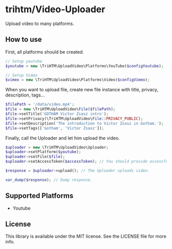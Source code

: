 # trihtm/Video-Uploader

Upload video to many platforms.

## How to use

First, all platforms should be created.

```php
// Setup youtube
$youtube = new \TriHTM\UploadVideo\Platforms\YouTube($configYoutube);

// Setup Vimeo
$vimeo = new \TriHTM\UploadVideo\Platforms\Video($configVimeo);
```

When you want to upload file, create new file instance with title, privacy, description, tags...

```php
$filePath = '/data/video.mp4';
$file = new \TriHTM\UploadVideo\File($filePath);
$file->setTitle('GOTHAM Victor Zsasz intro');
$file->setPrivacy(\TriHTM\UploadVideo\File::PRIVACY_PUBLIC);
$file->setDescription('The introduction to Victor Zsasz in Gotham.');
$file->setTags(['Gotham', 'Victor Zsasz']);
```

Finally, call the Uploader and let him upload the video.

```php
$uploader = new \TriHTM\UploadVideo\Uploader;
$uploader->setPlatform($youtube);
$uploader->setFile($file);
$uploader->setAccessToken($accessToken); // You should provide accessToken to the Uploader.

$response = $uploader->upload(); // The Uploader uploads video.

var_dump($response); // Dump response.
```

## Supported Platforms

* Youtube

## License

This library is available under the MIT license. See the LICENSE file for more info.